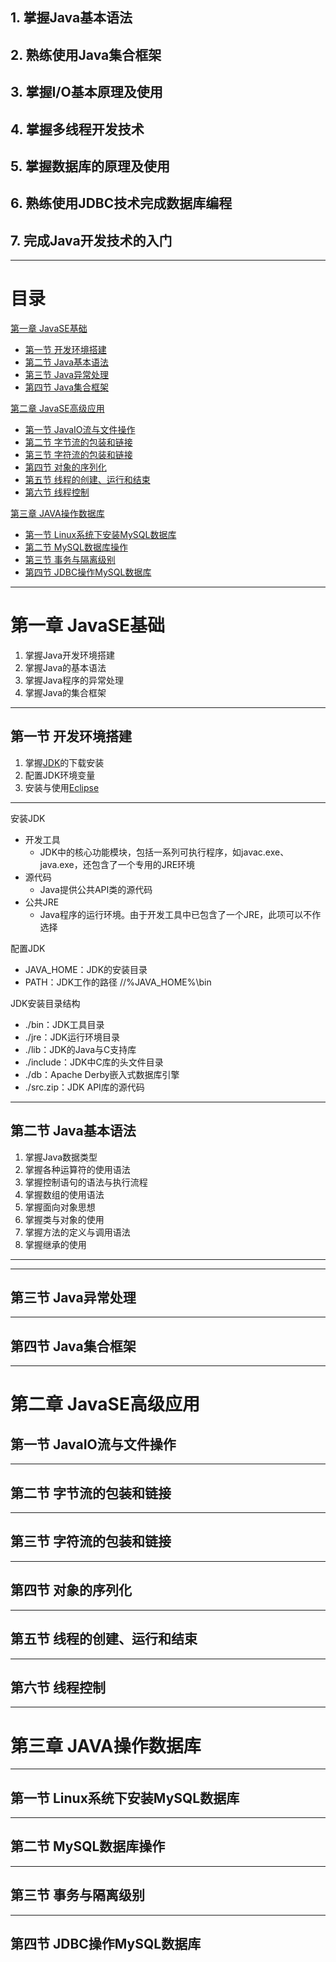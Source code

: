 ## 1. 掌握Java基本语法 ##
## 2. 熟练使用Java集合框架 ##
## 3. 掌握I/O基本原理及使用 ##
## 4. 掌握多线程开发技术 ##
## 5. 掌握数据库的原理及使用 ##
## 6. 熟练使用JDBC技术完成数据库编程 ##
## 7. 完成Java开发技术的入门 ##

********

# 目录 #

[第一章 JavaSE基础](#c1)

- [第一节 开发环境搭建](#c1s1)
- [第二节 Java基本语法](#c1s2)
- [第三节 Java异常处理](#c1s3)
- [第四节 Java集合框架](#c1s3)

[第二章 JavaSE高级应用](#c2)

- [第一节 JavaIO流与文件操作](#c2s1)
- [第二节 字节流的包装和链接](#c2s2)
- [第三节 字符流的包装和链接](#c2s3)
- [第四节 对象的序列化](#c2s4)
- [第五节 线程的创建、运行和结束](#c2s5)
- [第六节 线程控制](#c2s6)

[第三章 JAVA操作数据库](#c3)

- [第一节 Linux系统下安装MySQL数据库](#c2s1)
- [第二节 MySQL数据库操作](#c2s2)
- [第三节 事务与隔离级别](#c2s3)
- [第四节 JDBC操作MySQL数据库](#c2s4)

********

<h1 id="c1">第一章 JavaSE基础</h1>

1. 掌握Java开发环境搭建
2. 掌握Java的基本语法
3. 掌握Java程序的异常处理
4. 掌握Java的集合框架

********

<h2 id="c1s1">第一节 开发环境搭建</h2>

1. 掌握[JDK](https://www.oracle.com/technetwork/java/javase/downloads/index.html)的下载安装
2. 配置JDK环境变量
3. 安装与使用[Eclipse](https://www.eclipse.org/downloads/)

----------

安装JDK

- 开发工具
    - JDK中的核心功能模块，包括一系列可执行程序，如javac.exe、java.exe，还包含了一个专用的JRE环境
- 源代码
    - Java提供公共API类的源代码
- 公共JRE
    - Java程序的运行环境。由于开发工具中已包含了一个JRE，此项可以不作选择

配置JDK

- JAVA_HOME：JDK的安装目录
- PATH：JDK工作的路径 //%JAVA_HOME%\bin

JDK安装目录结构

- ./bin：JDK工具目录
- ./jre：JDK运行环境目录
- ./lib：JDK的Java与C支持库
- ./include：JDK中C库的头文件目录
- ./db：Apache Derby嵌入式数据库引擎
- ./src.zip：JDK API库的源代码

********

<h2 id="c1s2">第二节 Java基本语法</h2>

1. 掌握Java数据类型
2. 掌握各种运算符的使用语法
3. 掌握控制语句的语法与执行流程
4. 掌握数组的使用语法
5. 掌握面向对象思想
6. 掌握类与对象的使用
7. 掌握方法的定义与调用语法
8. 掌握继承的使用

----------



********

<h2 id="c1s3">第三节 Java异常处理</h2>

********

<h2 id="c1s4">第四节 Java集合框架</h2>

********

<h1 id="c2">第二章 JavaSE高级应用</h1>

<h2 id="c2s1">第一节 JavaIO流与文件操作</h2>

********

<h2 id="c2s2">第二节 字节流的包装和链接</h2>

********

<h2 id="c2s3">第三节 字符流的包装和链接</h2>

********

<h2 id="c2s4">第四节 对象的序列化</h2>

********

<h2 id="c2s5">第五节 线程的创建、运行和结束</h2>

********

<h2 id="c2s6">第六节 线程控制</h2>

********

<h1 id="c3">第三章 JAVA操作数据库</h1>

********

<h2 id="c3s1">第一节 Linux系统下安装MySQL数据库</h2>

********

<h2 id="c3s2">第二节 MySQL数据库操作</h2>

********

<h2 id="c3s3">第三节 事务与隔离级别</h2>

********

<h2 id="c3s4">第四节 JDBC操作MySQL数据库</h2>